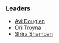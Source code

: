 ### Leaders

* [Avi Douglen](mailto:avi.douglen@owasp.org)
* [Ori Troyna](mailto:ori.troyna@owasp.org)
* [Shira Shamban](mailto:shira.shamban@owasp.org)

